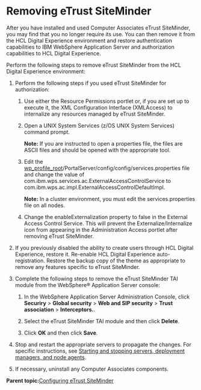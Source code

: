 # Removing eTrust SiteMinder

After you have installed and used Computer Associates eTrust SiteMinder, you may find that you no longer require its use. You can then remove it from the HCL Digital Experience environment and restore authentication capabilities to IBM WebSphere Application Server and authorization capabilities to HCL Digital Experience.

Perform the following steps to remove eTrust SiteMinder from the HCL Digital Experience environment:

1.  Perform the following steps if you used eTrust SiteMinder for authorization:

    1.  Use either the Resource Permissions portlet or, if you are set up to execute it, the XML Configuration Interface \(XMLAccess\) to internalize any resources managed by eTrust SiteMinder.

    2.  Open a UNIX System Services \(z/OS UNIX System Services\) command prompt.

        **Note:** If you are instructed to open a properties file, the files are ASCII files and should be opened with the appropriate tool.

    3.  Edit the [wp\_profile\_root](../reference/wpsdirstr.md#wp_profile_root)/PortalServer/config/config/services.properties file and change the value of com.ibm.wps.services.ac.ExternalAccessControlService to com.ibm.wps.ac.impl.ExternalAccessControlDefaultImpl.

        **Note:** In a cluster environment, you must edit the services.properties file on all nodes.

    4.  Change the enableExternalization property to false in the External Access Control Service. This will prevent the Externalize/Internalize icon from appearing in the Administration Access portlet after removing eTrust SiteMinder.

2.  If you previously disabled the ability to create users through HCL Digital Experience, restore it. Re-enable HCL Digital Experience auto-registration. Restore the backup copy of the theme as appropriate to remove any features specific to eTrust SiteMinder.

3.  Complete the following steps to remove the eTrust SiteMinder TAI module from the WebSphere® Application Server console:

    1.  In the WebSphere Application Server Administration Console, click **Securiry** \> **Global security** \> **Web and SIP security** \> **Trust association** \> **Interceptors.**.

    2.  Select the eTrust SiteMinder TAI module and then click **Delete**.

    3.  Click **OK** and then click **Save**.

4.  Stop and restart the appropriate servers to propagate the changes. For specific instructions, see [Starting and stopping servers, deployment managers, and node agents](../admin-system/stopstart.md).

5.  If necessary, uninstall any Computer Associates components.


**Parent topic:**[Configuring eTrust SiteMinder](../security/cfg_siteminder.md)

